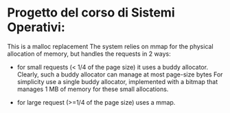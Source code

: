 # Progetto del corso di Sistemi Operativi:

This is a malloc replacement
The system relies on mmap for the physical allocation of memory, but handles the requests in
2 ways:

- for small requests (< 1/4 of the page size) it uses a buddy allocator.
  Clearly, such a buddy allocator can manage at most page-size bytes
  For simplicity use a single buddy allocator, implemented with a bitmap
  that manages 1 MB of memory for these small allocations.

- for large request (>=1/4 of the page size) uses a mmap.

